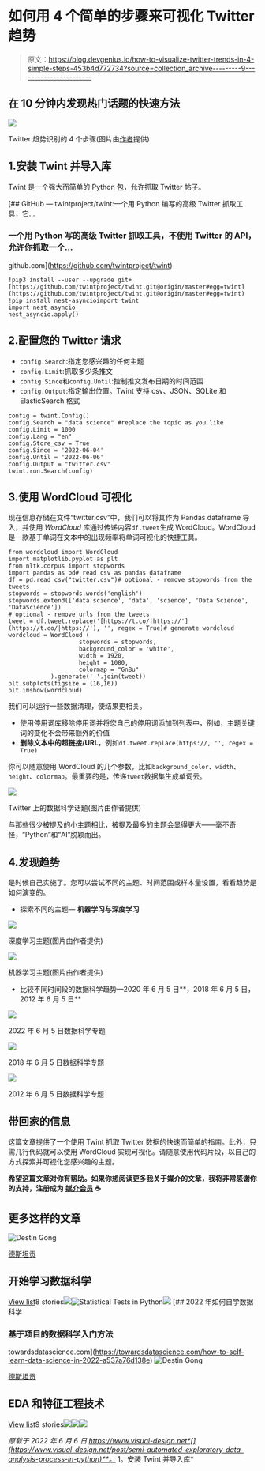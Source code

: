 # 如何用 4 个简单的步骤来可视化 Twitter 趋势

> 原文：<https://blog.devgenius.io/how-to-visualize-twitter-trends-in-4-simple-steps-453b4d772734?source=collection_archive---------9----------------------->

## 在 10 分钟内发现热门话题的快速方法

![](img/a90f2a70b32a2ea7d45c89a43615ca6a.png)

Twitter 趋势识别的 4 个步骤(图片由[作者](/www.visual-design.net)提供)

## 1.安装 Twint 并导入库

Twint 是一个强大而简单的 Python 包，允许抓取 Twitter 帖子。

[](https://github.com/twintproject/twint) [## GitHub — twintproject/twint:一个用 Python 编写的高级 Twitter 抓取工具，它…

### 一个用 Python 写的高级 Twitter 抓取工具，不使用 Twitter 的 API，允许你抓取一个…

github.com](https://github.com/twintproject/twint) 

```
!pip3 install --user --upgrade git+[https://github.com/twintproject/twint.git@origin/master#egg=twint](https://github.com/twintproject/twint.git@origin/master#egg=twint)
!pip install nest-asyncioimport twint
import nest_asyncio
nest_asyncio.apply()
```

## 2.配置您的 Twitter 请求

*   `config.Search`:指定您感兴趣的任何主题
*   `config.Limit`:抓取多少条推文
*   `config.Since`和`config.Until`:控制推文发布日期的时间范围
*   `config.Output`:指定输出位置。Twint 支持 csv、JSON、SQLite 和 ElasticSearch 格式

```
config = twint.Config()
config.Search = "data science" #replace the topic as you like
config.Limit = 1000
config.Lang = "en"
config.Store_csv = True
config.Since = '2022-06-04'
config.Until = '2022-06-06'
config.Output = "twitter.csv"
twint.run.Search(config)
```

## 3.使用 WordCloud 可视化

现在信息存储在文件“twitter.csv”中，我们可以将其作为 Pandas dataframe 导入，并使用 *WordCloud* 库通过传递内容`df.tweet`生成 WordCloud。WordCloud 是一款基于单词在文本中的出现频率将单词可视化的快捷工具。

```
from wordcloud import WordCloud
import matplotlib.pyplot as plt
from nltk.corpus import stopwords
import pandas as pd# read csv as pandas dataframe
df = pd.read_csv("twitter.csv")# optional - remove stopwords from the tweets 
stopwords = stopwords.words('english')
stopwords.extend(['data science', 'data', 'science', 'Data Science', 'DataScience'])
# optional - remove urls from the tweets
tweet = df.tweet.replace('[https://t.co/|https://'](https://t.co/|https://'), '', regex = True)# generate wordcloud
wordcloud = WordCloud (
                    stopwords = stopwords,
                    background_color = 'white',
                    width = 1920,
                    height = 1080,
                    colormap = "GnBu"
            ).generate(' '.join(tweet))
plt.subplots(figsize = (16,16))
plt.imshow(wordcloud)
```

我们可以运行一些数据清理，使结果更相关。

*   使用停用词库移除停用词并将您自己的停用词添加到列表中，例如，主题关键词的变化不会带来额外的价值
*   **删除文本中的超链接/URL**，例如`df.tweet.replace(https://, '', regex = True)`

你可以随意使用 WordCloud 的几个参数，比如`background_color`、`width`、`height`、`colormap`。最重要的是，传递`tweet`数据集生成单词云。

![](img/1532d9af6d73b2885314ca928181fafa.png)

Twitter 上的数据科学话题(图片由作者提供)

与那些很少被提及的小主题相比，被提及最多的主题会显得更大——毫不奇怪，“Python”和“AI”脱颖而出。

## 4.发现趋势

是时候自己实施了。您可以尝试不同的主题、时间范围或样本量设置，看看趋势是如何演变的。

*   探索不同的主题— **机器学习与深度学习**

![](img/b857d0cb020e977145a059c89604ae91.png)

深度学习主题(图片由作者提供)

![](img/72ebd86e1e741319b4dc6db85eee9e43.png)

机器学习主题(图片由作者提供)

*   比较不同时间段的数据科学趋势—2020 年 6 月 5 日**，2018 年 6 月 5 日，2012 年 6 月 5 日**

![](img/3cd947e324ec254866ba62fbe4172409.png)

2022 年 6 月 5 日数据科学专题

![](img/b8def63cac83d7a2b2cbd1340b1116be.png)

2018 年 6 月 5 日数据科学专题

![](img/21021c6fd2f93376ca0dd0e83bb1d1a7.png)

2012 年 6 月 5 日数据科学专题

## 带回家的信息

这篇文章提供了一个使用 Twint 抓取 Twitter 数据的快速而简单的指南。此外，只需几行代码就可以使用 WordCloud 实现可视化。请随意使用代码片段，以自己的方式探索并可视化您感兴趣的主题。

**希望这篇文章对你有帮助。如果你想阅读更多我关于媒介的文章，我将非常感谢你的支持，注册成为** [**媒介会员**](https://destingong.medium.com/membership) **☕️**

## 更多这样的文章

![Destin Gong](img/dcd4375055f8aa7602b1433a60ad5ca3.png)

[德斯坦贡](https://destingong.medium.com/?source=post_page-----453b4d772734--------------------------------)

## 开始学习数据科学

[View list](https://destingong.medium.com/list/get-started-in-data-science-8006bb4ba3ad?source=post_page-----453b4d772734--------------------------------)8 stories![](img/d302bbd526df8af0e847419971dc535a.png)![Statistical Tests in Python](img/2ff8d4b6d8bd95fde596b31de22ef09e.png)![](img/ae659430af3f4c100a2e11f1f558462c.png)[](https://towardsdatascience.com/how-to-self-learn-data-science-in-2022-a537a76d138e) [## 2022 年如何自学数据科学

### 基于项目的数据科学入门方法

towardsdatascience.com](https://towardsdatascience.com/how-to-self-learn-data-science-in-2022-a537a76d138e) ![Destin Gong](img/dcd4375055f8aa7602b1433a60ad5ca3.png)

[德斯坦贡](https://destingong.medium.com/?source=post_page-----453b4d772734--------------------------------)

## EDA 和特征工程技术

[View list](https://destingong.medium.com/list/eda-and-feature-engineering-techniques-e0696974ed54?source=post_page-----453b4d772734--------------------------------)9 stories![](img/7fc2bdc73b7b052566cf26034941c232.png)![](img/a7c4110e9a854cf9e9eba83dfa46e7d3.png)![](img/3ac6d4f7832c8daa758f71b1e479406c.png)

*原载于 2022 年 6 月 6 日 https://www.visual-design.net*[](https://www.visual-design.net/post/semi-automated-exploratory-data-analysis-process-in-python)**。* 1。安装 Twint 并导入库*